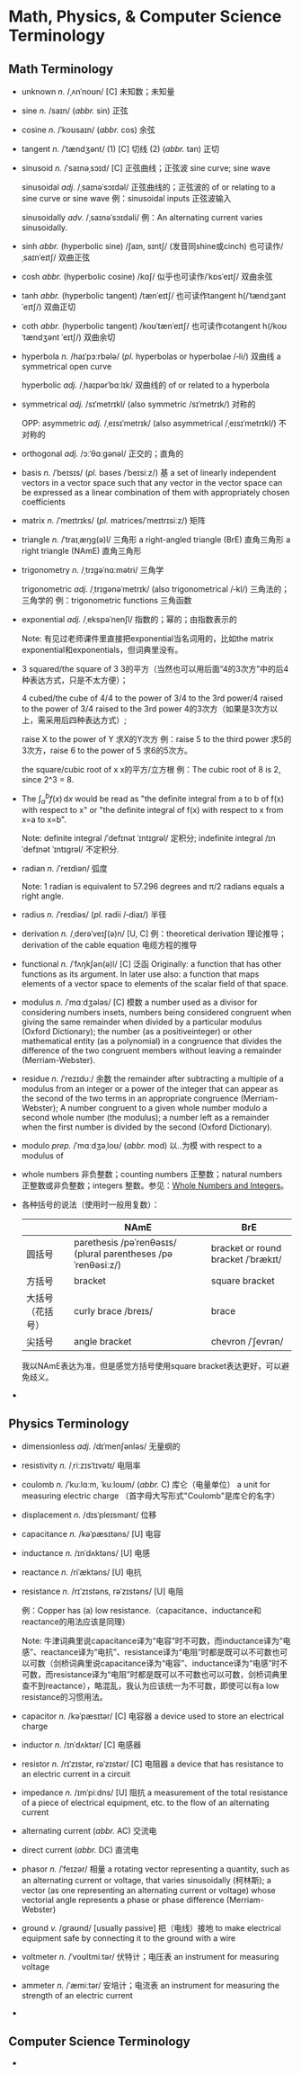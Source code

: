 #  Math, Physics, & Computer Science Terminology

## Math Terminology

- unknown *n.* /ˌʌnˈnoʊn/ [C] 未知数；未知量

- sine *n.* /saɪn/ (*abbr.* sin) 正弦

- cosine *n.* /ˈkoʊsaɪn/ (*abbr.* cos) 余弦

- tangent *n.* /ˈtændʒənt/ (1) [C] 切线 (2) (*abbr.* tan) 正切

- sinusoid *n.* /ˈsaɪnəˌsɔɪd/ [C] 正弦曲线；正弦波 sine curve; sine wave

  sinusoidal *adj.* /ˌsaɪnəˈsɔɪdəl/ 正弦曲线的；正弦波的 of or relating to a sine curve or sine wave 例：sinusoidal inputs 正弦波输入

  sinusoidally *adv.* /ˌsaɪnəˈsɔɪdəli/ 例：An alternating current varies sinusoidally.

- sinh *abbr.* (hyperbolic sine) /ʃaɪn, sɪntʃ/ (发音同shine或cinch) 也可读作/ˌsaɪnˈeɪtʃ/ 双曲正弦

- cosh *abbr.* (hyperbolic cosine) /kɑʃ/ 似乎也可读作/ˈkɒsˈeɪtʃ/ 双曲余弦

- tanh *abbr.* (hyperbolic tangent) /tænˈeɪtʃ/ 也可读作tangent h(/ˈtændʒənt ˈeɪtʃ/) 双曲正切 

- coth *abbr.* (hyperbolic tangent) /koʊˈtænˈeɪtʃ/ 也可读作cotangent h(/koʊˈtændʒənt ˈeɪtʃ/) 双曲余切

- hyperbola *n.* /haɪˈpɜːrbələ/ (*pl.* hyperbolas or hyperbolae /‑li/) 双曲线 a symmetrical open curve

  hyperbolic *adj.* /ˌhaɪpərˈbɑːlɪk/ 双曲线的 of or related to a hyperbola

- symmetrical *adj.* /sɪˈmetrɪkl/ (also symmetric /sɪˈmetrɪk/) 对称的 

  OPP: asymmetric *adj.* /ˌeɪsɪˈmetrɪk/ (also asymmetrical /ˌeɪsɪˈmetrɪkl/) 不对称的

- orthogonal *adj.* /ɔːˈθɑːɡənəl/ 正交的；直角的

- basis *n.* /ˈbeɪsɪs/ (*pl.* bases /ˈbeɪsiːz/) 基 a set of linearly independent vectors in a vector space such that any vector in the vector space can be expressed as a linear combination of them with appropriately chosen coefficients

- matrix *n.* /ˈmeɪtrɪks/ (*pl.* matrices/ˈmeɪtrɪsiːz/) 矩阵

- triangle *n.* /ˈtraɪˌæŋɡ(ə)l/ 三角形 a right-angled triangle (BrE) 直角三角形 a right triangle (NAmE) 直角三角形

- trigonometry *n.* /ˌtrɪɡəˈnɑːmətri/ 三角学 

  trigonometric *adj.* /ˌtrɪɡənəˈmetrɪk/ (also trigonometrical /‑kl/) 三角法的；三角学的 例：trigonometric functions 三角函数

- exponential *adj.* /ˌekspəˈnenʃl/ 指数的；幂的；由指数表示的

  Note: 有见过老师课件里直接把exponential当名词用的，比如the matrix exponential和exponentials，但词典里没有。

- 3 squared/the square of 3 3的平方（当然也可以用后面“4的3次方”中的后4种表达方式，只是不太方便）；

  4 cubed/the cube of 4/4 to the power of 3/4 to the 3rd power/4 raised to the power of 3/4 raised to the 3rd power 4的3次方（如果是3次方以上，需采用后四种表达方式）; 

  raise X to the power of Y 求X的Y次方 例：raise 5 to the third power 求5的3次方，raise 6 to the power of 5 求6的5次方。

  the square/cubic root of x x的平方/立方根 例：The cubic root of 8 is 2, since 2^3 = 8.

- The $\int_a^bf(x)\,\mathrm{d}x$ would be read as "the definite integral from a to b of f(x) with respect to x" or "the definite integral of f(x) with respect to x from x=a to x=b". 

  Note: definite integral /ˈdefɪnət ˈɪntɪɡrəl/ 定积分; indefinite integral /ɪnˈdefɪnət ˈɪntɪɡrəl/ 不定积分.

- radian *n.* /ˈreɪdiən/ 弧度

  Note: 1 radian is equivalent to 57.296 degrees and π/2 radians equals a right angle.

- radius *n.* /ˈreɪdiəs/ (*pl.* radii /‑diaɪ/) 半径

- derivation *n.* /ˌderəˈveɪʃ(ə)n/ [U, C] 例：theoretical derivation 理论推导；derivation of the cable equation 电缆方程的推导

- functional *n.* /ˈfʌŋkʃən(ə)l/ [C] 泛函 Originally: a function that has other functions as its argument. In later use also: a function that maps elements of a vector space to elements of the scalar field of that space.

- modulus *n.* /ˈmɑːdʒələs/ [C] 模数 a number used as a divisor for considering numbers insets, numbers being considered congruent when giving the same remainder when divided by a particular modulus (Oxford Dictionary);  the number (as a positiveinteger) or other mathematical entity (as a polynomial) in a congruence that divides the difference of the two congruent members without leaving a remainder (Merriam-Webster).

- residue *n.* /ˈrezɪduː/ 余数 the remainder after subtracting a multiple of a modulus from an integer or a power of the integer that can appear as the second of the two terms in an appropriate congruence (Merriam-Webster); A number congruent to a given whole number modulo a second whole number (the modulus); a number left as a remainder when the first number is divided by the second (Oxford Dictionary).

- modulo *prep.* /ˈmɑːdʒəˌloʊ/ (*abbr.* mod) 以..为模 with respect to a modulus of 

- whole numbers 非负整数；counting numbers 正整数；natural numbers 正整数或非负整数；integers 整数。参见：[Whole Numbers and Integers](https://www.mathsisfun.com/whole-numbers.html)。

- 各种括号的说法（使用时一般用复数）：

  |                  | NAmE                                                         | BrE                                |
  | ---------------- | ------------------------------------------------------------ | ---------------------------------- |
  | 圆括号           | parethesis /pəˈrenθəsɪs/ (plural parentheses /pəˈrenθəsiːz/) | bracket or round bracket /ˈbrækɪt/ |
  | 方括号           | bracket                                                      | square bracket                     |
  | 大括号（花括号） | curly brace /breɪs/                                          | brace                              |
  | 尖括号           | angle bracket                                                | chevron /ˈʃevrən/                  |

  我以NAmE表达为准，但是感觉方括号使用square bracket表达更好，可以避免歧义。

- 

## Physics Terminology

- dimensionless *adj.* /dɪˈmenʃənləs/ 无量纲的

- resistivity *n.* /ˌriːzɪsˈtɪvətɪ/ 电阻率

- coulomb *n.* /ˈkuːlɑːm, ˈkuːloʊm/  (*abbr.* C) 库仑（电量单位） a unit for measuring electric charge （首字母大写形式"Coulomb"是库仑的名字）

- displacement  *n.* /dɪsˈpleɪsmənt/ 位移

- capacitance *n.* /kəˈpæsɪtəns/ [U] 电容

- inductance *n.* /ɪnˈdʌktəns/ [U] 电感

- reactance *n.* /riˈæktəns/ [U] 电抗

- resistance *n.* /rɪˈzɪstəns, rəˈzɪstəns/ [U] 电阻 

  例：Copper has (a) low resistance.（capacitance、inductance和reactance的用法应该是同理）

  Note: 牛津词典里说capacitance译为“电容”时不可数，而inductance译为“电感”、reactance译为“电抗”、resistance译为“电阻”时都是既可以不可数也可以可数（剑桥词典里说capacitance译为“电容”、inductance译为“电感”时不可数，而resistance译为“电阻”时都是既可以不可数也可以可数，剑桥词典里查不到reactance），略混乱，我认为应该统一为不可数，即使可以有a low resistance的习惯用法。

- capacitor *n.* /kəˈpæsɪtər/ [C] 电容器 a device used to store an electrical charge

- inductor *n.* /ɪnˈdʌktər/ [C] 电感器

- resistor *n.* /rɪˈzɪstər, rəˈzɪstər/ [C] 电阻器 a device that has resistance to an electric current in a circuit

- impedance *n.* /ɪmˈpiːdns/ [U] 阻抗 a measurement of the total resistance of a piece of electrical equipment, etc. to the flow of an alternating current 

- alternating current (*abbr.* AC) 交流电

- direct current (*abbr.* DC) 直流电

- phasor *n.* /ˈfeɪzər/ 相量 a rotating vector representing a quantity, such as an alternating current or voltage, that varies sinusoidally (柯林斯); a vector (as one representing an alternating current or voltage) whose vectorial angle represents a phase or phase difference (Merriam-Webster)

- ground *v.* /ɡraʊnd/ [usually passive] 把（电线）接地 to make electrical equipment safe by connecting it to the ground with a wire

- voltmeter *n.* /ˈvoʊltmiːtər/ 伏特计；电压表 an instrument for measuring voltage

- ammeter *n.* /ˈæmiːtər/ 安培计；电流表 an instrument for measuring the strength of an electric current

- 

## Computer Science Terminology

- 



